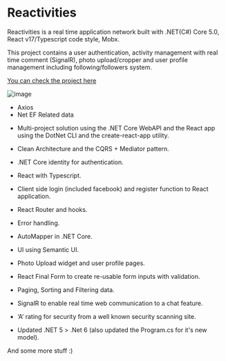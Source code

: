 # Reactivities

Reactivities is a real time application network built with .NET(C#) Core 5.0, React v17/Typescript code style, Mobx.

This project contains a user authentication, activity management with real time comment (SignalR), photo upload/cropper and user profile management including following/followers system.

[You can check the project here](https://appreactivities.herokuapp.com/ "heroku page")

![image](https://user-images.githubusercontent.com/14133479/156020332-de6b8e67-40ba-487a-a5ab-b6455507374c.png)

* Axios
* Net EF Related data

- Multi-project solution using the .NET Core WebAPI and the React app using the DotNet CLI and the create-react-app utility.

- Clean Architecture and the CQRS + Mediator pattern.

- .NET Core identity for authentication.

- React with Typescript.

- Client side login (included facebook) and register function to React application.

- React Router and hooks.

- Error handling.

- AutoMapper in .NET Core.

- UI using Semantic UI.

- Photo Upload widget and  user profile pages.

- React Final Form to create re-usable form inputs with validation.

- Paging, Sorting and Filtering data.

- SignalR to enable real time web communication to a chat feature.

- ‘A’ rating for security from a well known security scanning site.

- Updated .NET 5 > .Net 6 (also updated the Program.cs for it's new model).

And some more stuff :)

